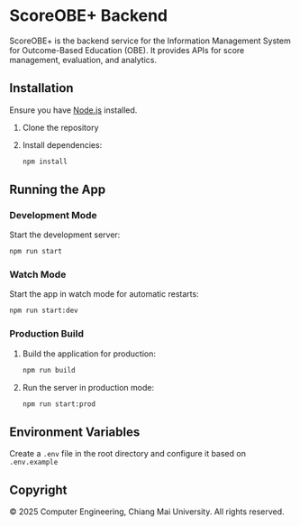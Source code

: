 # ScoreOBE+ Backend

ScoreOBE+ is the backend service for the Information Management System for Outcome-Based Education (OBE). It provides APIs for score management, evaluation, and analytics.

## Installation

Ensure you have [Node.js](https://nodejs.org/) installed.

1. Clone the repository

2. Install dependencies:
   ```bash
   npm install
   ```

## Running the App

### Development Mode

Start the development server:
   ```bash
   npm run start
   ```

### Watch Mode

Start the app in watch mode for automatic restarts:
   ```bash
   npm run start:dev
   ```

### Production Build

1. Build the application for production:
   ```bash
   npm run build
   ```

2. Run the server in production mode:
   ```bash
   npm run start:prod
   ```

## Environment Variables

Create a `.env` file in the root directory and configure it based on `.env.example`

## Copyright
© 2025 Computer Engineering, Chiang Mai University. All rights reserved.
